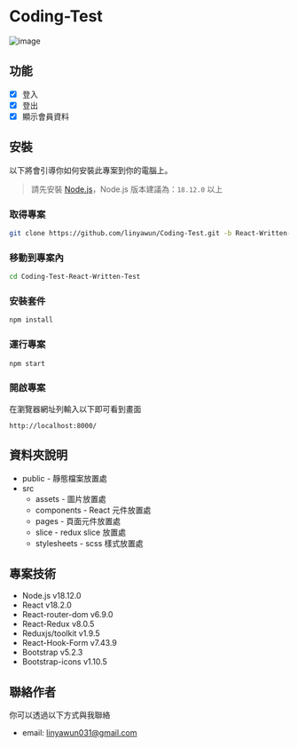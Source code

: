 # Coding-Test

![image](https://i.imgur.com/y3wqxKT.jpg)

## 功能 
- [x] 登入
- [x] 登出
- [x] 顯示會員資料

## 安裝
以下將會引導你如何安裝此專案到你的電腦上。
> 請先安裝 [Node.js](https://nodejs.org/zh-tw/download)，Node.js 版本建議為：`18.12.0` 以上
### 取得專案
```bash
git clone https://github.com/linyawun/Coding-Test.git -b React-Written-Test
```
### 移動到專案內
```bash
cd Coding-Test-React-Written-Test
```
### 安裝套件
```bash
npm install
```
### 運行專案
```bash
npm start
```
### 開啟專案
在瀏覽器網址列輸入以下即可看到畫面
```
http://localhost:8000/
```

## 資料夾說明
- public - 靜態檔案放置處
- src
  - assets - 圖片放置處
  - components - React 元件放置處
  - pages - 頁面元件放置處
  - slice - redux slice 放置處
  - stylesheets - scss 樣式放置處
  
## 專案技術
- Node.js v18.12.0
- React v18.2.0
- React-router-dom v6.9.0
- React-Redux v8.0.5
- Reduxjs/toolkit v1.9.5
- React-Hook-Form v7.43.9
- Bootstrap v5.2.3
- Bootstrap-icons v1.10.5

## 聯絡作者
你可以透過以下方式與我聯絡
- email: linyawun031@gmail.com

